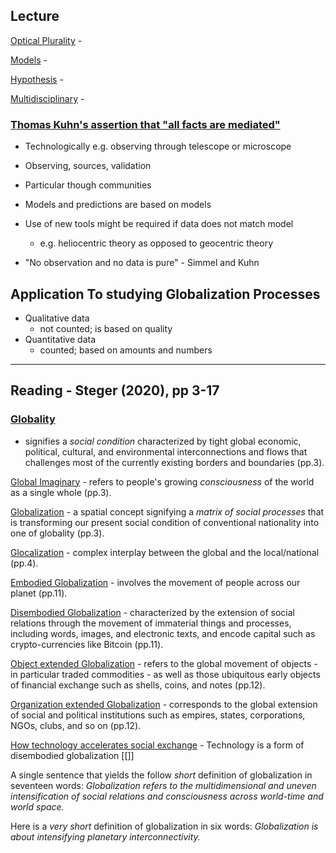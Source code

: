 ## Lecture
<u>Optical Plurality</u> - 

<u>Models</u> - 

<u>Hypothesis</u> -

<u>Multidisciplinary</u> - 

### <u>Thomas Kuhn's assertion that "all facts are mediated"</u>
- Technologically e.g. observing through telescope or microscope
- Observing, sources, validation
- Particular though communities



- Models and predictions are based on models
- Use of new tools might be required if data does not match model
	- e.g. heliocentric theory as opposed to geocentric theory
- "No observation and no data is pure" - Simmel and Kuhn

## Application To studying Globalization Processes
- Qualitative data
	- not counted; is based on quality
- Quantitative data
	- counted; based on amounts and numbers

---
## Reading - Steger (2020), pp 3-17
### <u>Globality</u>
- signifies a *social condition* characterized by tight global economic, political, cultural, and environmental interconnections and flows that challenges most of the currently existing borders and boundaries (pp.3).

<u>Global Imaginary</u> - refers to people's growing *consciousness* of the world as a single whole (pp.3).

<u>Globalization</u> - a spatial concept signifying a *matrix of social processes* that is transforming our present social condition of conventional nationality into one of globality (pp.3).

<u>Glocalization</u> - complex interplay between the global and the local/national (pp.4).

<u>Embodied Globalization</u> - involves the movement of people across our planet (pp.11).

<u>Disembodied Globalization</u> - characterized by the extension of social relations through the movement of immaterial things and processes, including words, images, and electronic texts, and encode capital such as crypto-currencies like Bitcoin (pp.11).

<u>Object extended Globalization</u> - refers to the global movement of objects - in particular traded commodities - as well as those ubiquitous early objects of financial exchange such as shells, coins, and notes (pp.12).

<u>Organization extended Globalization</u> - corresponds to the global extension of social and political institutions such as empires, states, corporations, NGOs, clubs, and so on (pp.12).

<u>How technology accelerates social exchange</u> - Technology is a form of disembodied globalization [[]]


A single sentence that yields the follow *short* definition of globalization in seventeen words:
	*Globalization refers to the multidimensional and uneven intensification of social relations and consciousness across world-time and world space.*

Here is a *very short* definition of globalization in six words:
	*Globalization is about intensifying planetary interconnectivity.*
